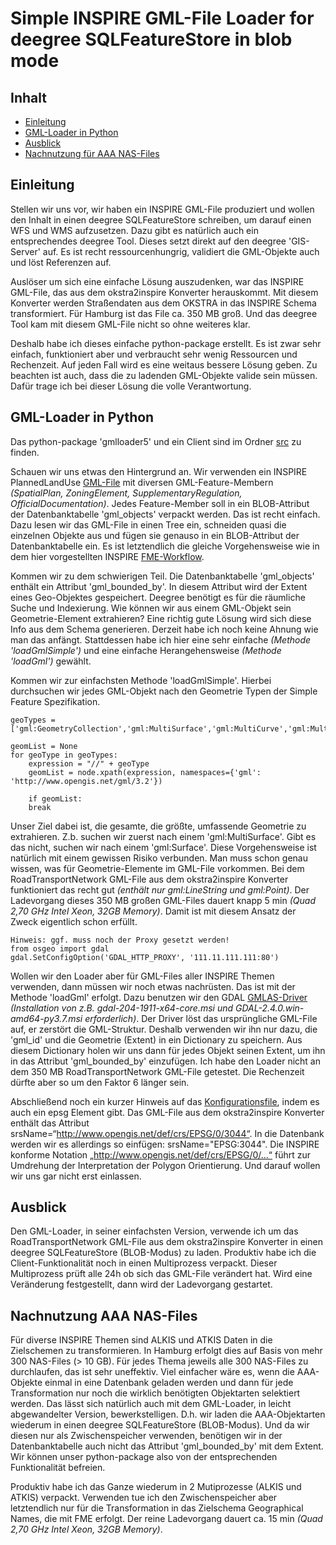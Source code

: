 #

Simple INSPIRE GML-File Loader for deegree SQLFeatureStore in blob mode
=======================================================================

## Inhalt
* [Einleitung](#einleitung)
* [GML-Loader in Python](#gml-loader-in-python)
* [Ausblick](#ausblick)
* [Nachnutzung für AAA NAS-Files](#nachnutzung-aaa-nas-files)


## Einleitung
Stellen wir uns vor, wir haben ein INSPIRE GML-File produziert und wollen den Inhalt in einen deegree SQLFeatureStore schreiben, um darauf einen WFS und WMS aufzusetzen. Dazu gibt es natürlich auch ein entsprechendes deegree Tool. Dieses setzt direkt auf den deegree 'GIS-Server' auf. Es ist recht ressourcenhungrig, validiert die GML-Objekte auch und löst Referenzen auf.

Auslöser um sich eine einfache Lösung auszudenken, war das INSPIRE GML-File, das aus dem okstra2inspire Konverter herauskommt. Mit diesem Konverter werden Straßendaten aus dem OKSTRA in das INSPIRE Schema transformiert. Für Hamburg ist das File ca. 350 MB groß. Und das deegree Tool kam mit diesem GML-File nicht so ohne weiteres klar.

Deshalb habe ich dieses einfache python-package erstellt. Es ist zwar sehr einfach, funktioniert aber und verbraucht sehr wenig Ressourcen und Rechenzeit. Auf jeden Fall wird es eine weitaus bessere Lösung geben. Zu beachten ist auch, dass die zu ladenden GML-Objekte valide sein müssen. Dafür trage ich bei dieser Lösung die volle Verantwortung.


## GML-Loader in Python
Das python-package 'gmlloader5' und ein Client sind im Ordner [src](src) zu finden.

Schauen wir uns etwas den Hintergrund an. Wir verwenden ein INSPIRE PlannedLandUse [GML-File](data/PlannedLandUse.gml) mit diversen GML-Feature-Membern *(SpatialPlan, ZoningElement, SupplementaryRegulation, OfficialDocumentation)*. Jedes Feature-Member soll in ein BLOB-Attribut der Datenbanktabelle 'gml_objects' verpackt werden. Das ist recht einfach. Dazu lesen wir das GML-File in einen Tree ein, schneiden quasi die einzelnen Objekte aus und fügen sie genauso in ein BLOB-Attribut der Datenbanktabelle ein. Es ist letztendlich die gleiche Vorgehensweise wie in dem hier vorgestellten INSPIRE [FME-Workflow]( https://github.com/enatgvhh/inspire/blob/master/fme4inspire.md).

Kommen wir zu dem schwierigen Teil. Die Datenbanktabelle 'gml_objects' enthält ein Attribut 'gml_bounded_by'. In diesem Attribut wird der Extent eines Geo-Objektes gespeichert. Deegree benötigt es für die räumliche Suche und Indexierung. Wie können wir aus einem GML-Objekt sein Geometrie-Element extrahieren? Eine richtig gute Lösung wird sich diese Info aus dem Schema generieren. Derzeit habe ich noch keine Ahnung wie man das anfängt. Stattdessen habe ich hier eine sehr einfache *(Methode 'loadGmlSimple')* und eine einfache Herangehensweise *(Methode 'loadGml')* gewählt.

Kommen wir zur einfachsten Methode 'loadGmlSimple'. Hierbei durchsuchen wir jedes GML-Objekt nach den Geometrie Typen der Simple Feature Spezifikation.
```
geoTypes = ['gml:GeometryCollection','gml:MultiSurface','gml:MultiCurve','gml:MultiPoint','gml:MultiPolygon','gml:MultiLineString','gml:Surface','gml:Curve','gml:Point','gml:Polygon','gml:LineString']

geomList = None
for geoType in geoTypes:
    expression = "//" + geoType
	geomList = node.xpath(expression, namespaces={'gml': 'http://www.opengis.net/gml/3.2'})
	
	if geomList:
    break
```
Unser Ziel dabei ist, die gesamte, die größte, umfassende Geometrie zu extrahieren. Z.b. suchen wir zuerst nach einem 'gml:MultiSurface'. Gibt es das nicht, suchen wir nach einem 'gml:Surface'. Diese Vorgehensweise ist natürlich mit einem gewissen Risiko verbunden. Man muss schon genau wissen, was für Geometrie-Elemente im GML-File vorkommen. Bei dem RoadTransportNetwork GML-File aus dem okstra2inspire Konverter funktioniert das recht gut *(enthält nur gml:LineString und gml:Point)*. Der Ladevorgang dieses 350 MB großen GML-Files dauert knapp 5 min *(Quad 2,70 GHz Intel Xeon, 32GB Memory)*. Damit ist mit diesem Ansatz der Zweck eigentlich schon erfüllt.
```
Hinweis: ggf. muss noch der Proxy gesetzt werden!
from osgeo import gdal
gdal.SetConfigOption('GDAL_HTTP_PROXY', '111.11.111.111:80')
```
Wollen wir den Loader aber für GML-Files aller INSPIRE Themen verwenden, dann müssen wir noch etwas nachrüsten. Das ist mit der Methode 'loadGml' erfolgt. Dazu benutzen wir den GDAL [GMLAS-Driver](https://gdal.org/drivers/vector/gmlas.html#vector-gmlas) *(Installation von z.B. gdal-204-1911-x64-core.msi und GDAL-2.4.0.win-amd64-py3.7.msi erforderlich)*. Der Driver löst das ursprüngliche GML-File auf, er zerstört die GML-Struktur. Deshalb verwenden wir ihn nur dazu, die 'gml_id' und die Geometrie (Extent) in ein Dictionary zu speichern. Aus diesem Dictionary holen wir uns dann für jedes Objekt seinen Extent, um ihn in das Attribut 'gml_bounded_by' einzufügen. Ich habe den Loader nicht an dem 350 MB RoadTransportNetwork GML-File getestet. Die Rechenzeit dürfte aber so um den Faktor 6 länger sein.

Abschließend noch ein kurzer Hinweis auf das [Konfigurationsfile](src/ConfigLoader.xml), indem es auch ein epsg Element gibt. Das GML-File aus dem okstra2inspire Konverter enthält das Attribut srsName=“http://www.opengis.net/def/crs/EPSG/0/3044“. In die Datenbank werden wir es allerdings so einfügen: srsName="EPSG:3044". Die INSPIRE konforme Notation „http://www.opengis.net/def/crs/EPSG/0/...“ führt zur Umdrehung der Interpretation der Polygon Orientierung. Und darauf wollen wir uns gar nicht erst einlassen.


## Ausblick
Den GML-Loader, in seiner einfachsten Version, verwende ich um das RoadTransportNetwork GML-File aus dem okstra2inspire Konverter in einen deegree SQLFeatureStore (BLOB-Modus) zu laden. Produktiv habe ich die Client-Funktionalität noch in einen Multiprozess verpackt. Dieser Multiprozess prüft alle 24h ob sich das GML-File verändert hat. Wird eine Veränderung festgestellt, dann wird der Ladevorgang gestartet.


## Nachnutzung AAA NAS-Files
Für diverse INSPIRE Themen sind ALKIS und ATKIS Daten in die Zielschemen zu transformieren. In Hamburg erfolgt dies auf Basis von mehr 300 NAS-Files (> 10 GB). Für jedes Thema jeweils alle 300 NAS-Files zu durchlaufen, das ist sehr uneffektiv. Viel einfacher wäre es, wenn die AAA-Objekte einmal in eine Datenbank geladen werden und dann für jede Transformation nur noch die wirklich benötigten Objektarten selektiert werden. Das lässt sich natürlich auch mit dem GML-Loader, in leicht abgewandelter Version, bewerkstelligen. D.h. wir laden die AAA-Objektarten wiederum in einen deegree SQLFeatureStore (BLOB-Modus). Und da wir diesen nur als Zwischenspeicher verwenden, benötigen wir in der Datenbanktabelle auch nicht das Attribut 'gml_bounded_by' mit dem Extent. Wir können unser python-package also von der entsprechenden Funktionalität befreien.

Produktiv habe ich das Ganze wiederum in 2 Mutiprozesse (ALKIS und ATKIS) verpackt. Verwenden tue ich den Zwischenspeicher aber letztendlich nur für die Transformation in das Zielschema Geographical Names, die mit FME erfolgt. Der reine Ladevorgang dauert ca. 15 min *(Quad 2,70 GHz Intel Xeon, 32GB Memory)*.
